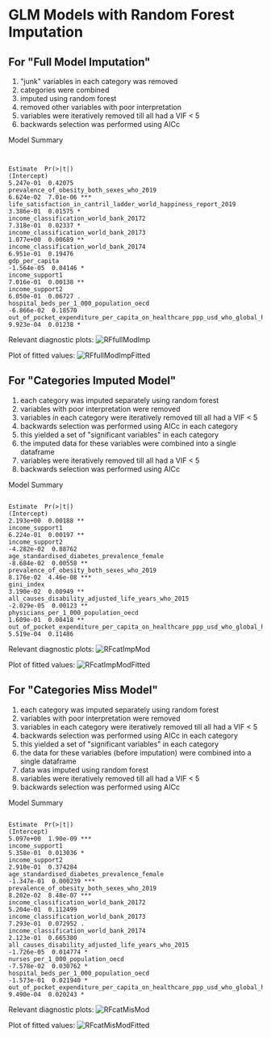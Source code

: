 
# GLM Models with Random Forest Imputation
## For "Full Model Imputation"

1. "junk" variables in each category was removed
2. categories were combined
3. imputed using random forest
4. removed other variables with poor interpretation
4. variables were iteratively removed till all had a VIF < 5
5. backwards selection was performed using AICc

Model Summary
```

                                                                                           Estimate  Pr(>|t|)    
(Intercept)                                                                               5.247e-01  0.42075    
prevalence_of_obesity_both_sexes_who_2019                                                 6.624e-02  7.01e-06 ***
life_satisfaction_in_cantril_ladder_world_happiness_report_2019                           3.386e-01  0.01575 *  
income_classification_world_bank_20172                                                    7.318e-01  0.02337 *  
income_classification_world_bank_20173                                                    1.077e+00  0.00689 ** 
income_classification_world_bank_20174                                                    6.951e-01  0.19476    
gdp_per_capita                                                                           -1.564e-05  0.04146 *  
income_support1                                                                           7.016e-01  0.00138 ** 
income_support2                                                                           6.050e-01  0.06727 .  
hospital_beds_per_1_000_population_oecd                                                  -6.866e-02  0.18570    
out_of_pocket_expenditure_per_capita_on_healthcare_ppp_usd_who_global_health_expenditure  9.923e-04  0.01238 *
```

Relevant diagnostic plots:
![RFfullModImp](RFfullModImp.png)

Plot of fitted values:
![RFfullModImpFitted](RFfullModImpFitted.png)

## For "Categories Imputed Model"
1. each category was imputed separately using random forest
2. variables with poor interpretation were removed
3. variables in each category were iteratively removed till all had a VIF < 5
4. backwards selection was performed using AICc in each category
5. this yielded a set of "significant variables" in each category
6. the imputed data for these variables were combined into a single dataframe
7. variables were iteratively removed till all had a VIF < 5
8. backwards selection was performed using AICc

Model Summary
```
                                                                                           Estimate  Pr(>|t|)    
(Intercept)                                                                               2.193e+00  0.00188 ** 
income_support1                                                                           6.224e-01  0.00197 ** 
income_support2                                                                          -4.282e-02  0.88762    
age_standardised_diabetes_prevalence_female                                              -8.684e-02  0.00558 ** 
prevalence_of_obesity_both_sexes_who_2019                                                 8.176e-02  4.46e-08 ***
gini_index                                                                                3.190e-02  0.00949 ** 
all_causes_disability_adjusted_life_years_who_2015                                       -2.029e-05  0.00123 ** 
physicians_per_1_000_population_oecd                                                      1.609e-01  0.00418 ** 
out_of_pocket_expenditure_per_capita_on_healthcare_ppp_usd_who_global_health_expenditure  5.519e-04  0.11486    

```

Relevant diagnostic plots:
![RFcatImpMod](RFcatImpMod.png)

Plot of fitted values:
![RFcatImpModFitted](RFcatImpModFitted.png)


## For "Categories Miss Model"
1. each category was imputed separately using random forest
2. variables with poor interpretation were removed
3. variables in each category were iteratively removed till all had a VIF < 5
4. backwards selection was performed using AICc in each category
5. this yielded a set of "significant variables" in each category
6. the data for these variables (before imputation) were combined into a single dataframe
7. data was imputed using random forest
8. variables were iteratively removed till all had a VIF < 5
9. backwards selection was performed using AICc

Model Summary
```
                                                                                           Estimate  Pr(>|t|)    
(Intercept)                                                                               5.097e+00  1.90e-09 ***
income_support1                                                                           5.358e-01  0.013036 *  
income_support2                                                                           2.910e-01  0.374284    
age_standardised_diabetes_prevalence_female                                              -1.347e-01  0.000239 ***
prevalence_of_obesity_both_sexes_who_2019                                                 8.202e-02  8.48e-07 ***
income_classification_world_bank_20172                                                    5.204e-01  0.112499    
income_classification_world_bank_20173                                                    7.293e-01  0.072952 .  
income_classification_world_bank_20174                                                    2.123e-01  0.665380    
all_causes_disability_adjusted_life_years_who_2015                                       -1.726e-05  0.014774 *  
nurses_per_1_000_population_oecd                                                         -7.578e-02  0.030762 *  
hospital_beds_per_1_000_population_oecd                                                  -1.573e-01  0.021940 *  
out_of_pocket_expenditure_per_capita_on_healthcare_ppp_usd_who_global_health_expenditure  9.490e-04  0.020243 *  

```

Relevant diagnostic plots:
![RFcatMisMod](RFcatMisMod.png)

Plot of fitted values:
![RFcatMisModFitted](RFcatMisModFitted.png)

























